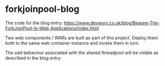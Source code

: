 # forkjoinpool-blog

The code for the blog entry: https://www.devworx.co.uk/blog/Beware-The-ForkJoinPool-In-Web-Applications/index.html

Two web components / WARs are built as part of this project. Deploy them both to the same web container instance and invoke them in turn.

The odd behaviour associated with the shared threadpool will be visible as described in the blog entry.

